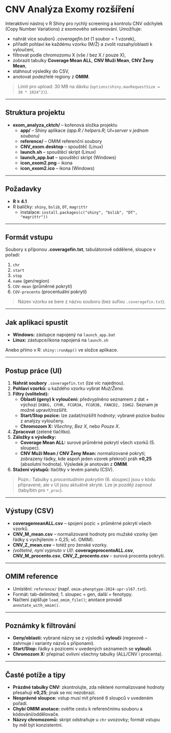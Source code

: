 # CNV Analýza Exomy rozšíření

Interaktivní nástroj v R Shiny pro rychlý screening a kontrolu CNV odchylek (Copy Number Variations) z exomového sekvenování. Umožňuje:
- nahrát více souborů *.coveragefin.txt* (1 soubor = 1 vzorek),
- přiřadit pohlaví ke každému vzorku (M/Ž) a zvolit rozsahy/oblasti k vyloučení,
- filtrovat podle chromozomu X (vše / bez X / pouze X),
- zobrazit tabulky **Coverage Mean ALL**, **CNV Muži Mean**, **CNV Ženy Mean**,
- stáhnout výsledky do CSV,
- anotovat podezřelé regiony z **OMIM**.

> Limit pro upload: 30 MB na dávku (`options(shiny.maxRequestSize = 30 * 1024^2)`).

---

## Struktura projektu
- **exom_analyza_cktch/** – kořenová složka projektu  
  - **app/** – Shiny aplikace *(app.R / helpers.R; UI+server v jednom souboru)*  
  - **reference/** – OMIM referenční soubory
  - **CNV_exom.desktop** – spouštěč (Linux)  
  - **launch.sh** – spouštěcí skript (Linux)  
  - **launch_app.bat** – spouštěcí skript (Windows)  
  - **icon_exom2.png** – ikona  
  - **icon_exom2.ico** – ikona (Windows)  

---

## Požadavky
- **R ≥ 4.1**
- R balíčky: `shiny`, `bslib`, `DT`, `magrittr`
  - instalace: `install.packages(c("shiny", "bslib", "DT", "magrittr"))`

---

## Formát vstupu
Soubory s příponou **.coveragefin.txt**, tabulátorově oddělené, sloupce v pořadí:
1. `chr`
2. `start`
3. `stop`
4. `name` (gen/region)
5. `COV-mean` (průměrné pokrytí)
6. `COV-procento` (procentuální pokrytí)

> Název vzorku se bere z názvu souboru (bez sufixu `.coveragefin.txt`).

---

## Jak aplikaci spustit
- **Windows:** zástupce napojený na `launch_app.bat`
- **Linux:** zástupce/ikona napojená na `launch.sh`

Anebo přímo v R: `shiny::runApp()` ve složce aplikace.

---

## Postup práce (UI)
1. **Nahrát soubory** `.coveragefin.txt` (lze víc najednou).
2. **Pohlaví vzorků:** u každého vzorku vybrat *Muž/Žena*.
3. **Filtry (volitelné):**
   - **Oblasti (geny) k vyloučení:** předvyplněno seznamem z dat + výchozí `IKBKG, CFHR, FCGR3A, FCGR3B, FANCD2, IGHG2`. Seznam je možné upravit/rozšířit.
   - **Start/Stop pozice:** lze zadat/rozšířit hodnoty; vybrané pozice budou z analýzy vyloučeny.
   - **Chromozom X:** *Všechny*, *Bez X*, nebo *Pouze X*.
4. **Zpracovat** (zelené tlačítko).  
5. **Záložky s výsledky:**
   - **Coverage Mean ALL:** surové průměrné pokrytí všech vzorků (5. sloupec).
   - **CNV Muži Mean / CNV Ženy Mean:** normalizované pokrytí; zobrazeny řádky, kde aspoň jeden vzorek překročí práh **±0,25** (absolutní hodnota). Výsledek je anotován z **OMIM**.
6. **Stažení výstupů:** tlačítky v levém panelu (CSV).

> Pozn.: Tabulky s *procentuálním pokrytím* (6. sloupec) jsou v kódu připravené, ale v UI jsou aktuálně skryté. Lze je později zapnout (taby/btn pro `*_proc`).

---

## Výstupy (CSV)
- **coveragemeanALL.csv** – spojení pozic + průměrné pokrytí všech vzorků.
- **CNV_M_mean.csv** – normalizované hodnoty pro mužské vzorky (jen řádky s vychýlením > 0,25; vč. OMIM).
- **CNV_Z_mean.csv** – totéž pro ženské vzorky.
- *(volitelné, nyní vypnuto v UI)*: **coverageprocentoALL.csv**, **CNV_M_procento.csv**, **CNV_Z_procento.csv** – surová procenta pokrytí.

---

## OMIM reference
- Umístění: `reference/` (např. `omim-phenptype-2024-upr-sl67.txt`).
- Formát: tab-delimited; 1. sloupec = gen, další = fenotypy.
- Načtení zajišťuje `load_omim_file()`; anotace provádí `annotate_with_omim()`.

---

## Poznámky k filtrování
- **Geny/oblasti:** vybrané názvy se z výsledků **vyloučí** (regexově – zahrnuje i varianty názvů s příponami).
- **Start/Stop:** řádky s pozicemi v uvedených seznamech se **vyloučí**.
- **Chromozom X:** přepínač ovlivní všechny tabulky (ALL/CNV i procenta).

---

## Časté potíže a tipy
- **Prázdné tabulky CNV:** zkontrolujte, zda některé normalizované hodnoty přesahují **±0,25**; jinak se nic nezobrazí.
- **Nesprávné sloupce:** vstup musí mít přesně 6 sloupců v uvedeném pořadí.
- **Chybí OMIM anotace:** ověřte cestu k referenčnímu souboru a kódování/oddělovače.
- **Názvy chromozomů:** skript odstraňuje u `chr` uvozovky; formát vstupu by měl být konzistentní.

